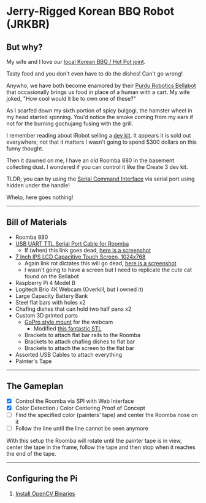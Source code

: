 # Jerry-Rigged Korean BBQ Robot (JRKBR)

## But why?

My wife and I love our [local Korean BBQ / Hot Pot joint](https://www.meetshotpot.com).

Tasty food and you don't even have to do the dishes! Can't go wrong!

Anywho, we have both become enamored by
their [Purdu Robotics Bellabot](https://www.pudurobotics.com/product/detail/bellabot) that occasionally brings us food
in place of a human with a cart. My wife joked, "How cool would it be to own one of these?"

As I scarfed down my sixth portion of spicy bulgogi, the hamster wheel in my head started spinning. You'd notice the
smoke coming from my ears if not for the burning gochujang fusing with the grill.

I remember reading about iRobot selling a [dev kit](https://edu.irobot.com/what-we-offer/create3). It appears it is sold
out everywhere; not that it matters I wasn't going to spend $300 dollars on this funny thought.

Then it dawned on me, I have an old Roomba 880 in the basement collecting dust. I wondered if you can control it like
the Create 3 dev kit.

TLDR; you can by using the [Serial Command Interface](resources/Roomba_SCI_Specification.pdf) via serial port using
hidden under the handle!

Whelp, here goes nothing!

---

## Bill of Materials

- Roomba 880
- [USB UART TTL Serial Port Cable for Roomba](https://www.amazon.com/dp/B0838TGLTW)
    - If (when) this link goes dead, [here is a screenshot](resources/images/serial_cable.png)
- [7 Inch IPS LCD Capacitive Touch Screen, 1024x768](https://www.amazon.com/dp/B09XKC53NH)
    - Again link rot dictates this will go dead, [here is a screenshot](resources/images/screen.png)
    - I wasn't going to have a screen but I need to replicate the cute cat found on the Bellabot
- Raspberry Pi 4 Model B
- Logitech Brio 4K Webcam (Overkill, but I owned it)
- Large Capacity Battery Bank
- Steel flat bars with holes x2
- Chafing dishes that can hold two half pans x2
- Custom 3D printed parts
    - [GoPro style mount](resources/stl/webcam_gopro_style_mount.stl) for the webcam
        - Modified [this fantastic STL](https://www.printables.com/model/294317-gopro-mount-on-3d-printer-frame)
    - Brackets to attach flat bar rails to the Roomba
    - Brackets to attach chafing dishes to flat bar
    - Brackets to attach the screen to the flat bar
- Assorted USB Cables to attach everything
- Painter's Tape

---

## The Gameplan

- [x] Control the Roomba via SPI with Web Interface
- [x] Color Detection / Color Centering Proof of Concept
- [ ] Find the specified color (painters' tape) and center the Roomba nose on it
- [ ] Follow the line until the line cannot be seen anymore

With this setup the Roomba will rotate until the painter tape is in view, center the tape in the frame, follow the tape
and then stop when it reaches the end of the tape.

---

## Configuring the Pi

1. [Install OpenCV Binaries](https://github.com/prepkg/opencv-raspberrypi)